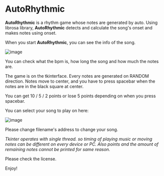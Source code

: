 # AutoRhythmic

**AutoRhythmic** is a rhythm game whose notes are generated by auto.
Using librosa library, **AutoRhythmic** detects and calculate the song's onset and makes notes using onset.

When you start **AutoRhythmic**, you can see the info of the song.

![image](https://github.com/goes00/AutoRhythmic/assets/144883897/151ba746-2ee2-430f-9f8d-239d7e34e6df)

You can check what the bpm is, how long the song and how much the notes are.

The game is on the tkinterface. Every notes are generated on RANDOM direction. 
Notes move to center, and you have to press spacebar when the notes are in the black square at center.

You can get 10 / 5 / 2 points or lose 5 points depending on when you press spacebar.

You can select your song to play on here:

![image](https://github.com/goes00/AutoRhythmic/assets/144883897/ad87b5ae-2d80-4b3c-9d30-e3a94d1118a5)

Please change filename's address to change your song.

*Tkinter operates with single thread. so timing of playing music or moving notes can be different on every device or PC.*
_Also points and the amount of remaining notes cannot be printed for same reason._

Please check the license.

Enjoy!
